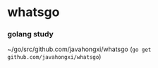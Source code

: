 # whatsgo
### golang study

~/go/src/github.com/javahongxi/whatsgo (`go get github.com/javahongxi/whatsgo`)